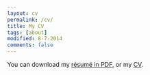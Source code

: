 ```yaml
---
layout: cv
permalink: /cv/
title: My CV
tags: [about]
modified: 8-7-2014
comments: false
---
```

You can download my <a href="https://drive.google.com/file/d/18UJi-DBCPOs9OQv_JqD9no_2dO4FXbok/view?usp=share_link" target="_blank">résumé in PDF</a>, or my <a href="https://drive.google.com/file/d/1WSw0ph-I3YF9JdGbqOZT1EDV2Ap5wnNI/view?usp=drive_link" target="_blank">CV</a>.
